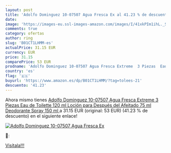 ```yaml
---
layout: post
title: 'Adolfo Dominguez 10-07507 Agua Fresca Ex al 41.23 % de descuento'
date: 
image: 'https://images-eu.ssl-images-amazon.com/images/I/41xkPIm1ihL._SL200_.jpg'
comments: true
category: ofertas
author: ring
slug: 'B01CT1LHMM-es'
actualPrice: 31.15 EUR
currency: EUR
price: 31.15
comparePrice: 53 EUR
prodname: 'Adolfo Dominguez 10-07507 Agua Fresca Extreme  3 Piezas  Eau de Toilette 120 ml  Loción para Después del Afeitado 75 ml  Deodorante Spray 150 ml '
country: 'es'
flag: '🇪🇸'
buyurl: 'https://www.amazon.es/dp/B01CT1LHMM/?tag=tolees-21'
descuento: '41.23'
---
```


Ahora mismo tienes [Adolfo Dominguez 10-07507 Agua Fresca Extreme  3 Piezas  Eau de Toilette 120 ml  Loción para Después del Afeitado 75 ml  Deodorante Spray 150 ml ](https://www.amazon.es/dp/B01CT1LHMM/?tag=tolees-21) a 31.15 EUR (original: 53 EUR) (41.23 %  de descuento) en el siguiente enlace!

[![Adolfo Dominguez 10-07507 Agua Fresca Ex](https://images-eu.ssl-images-amazon.com/images/I/41xkPIm1ihL._SL200_.jpg)](https://www.amazon.es/dp/B01CT1LHMM/?tag=tolees-21)

🔎:


[Visítala!!!](https://www.amazon.es/dp/B01CT1LHMM/?tag=tolees-21)
